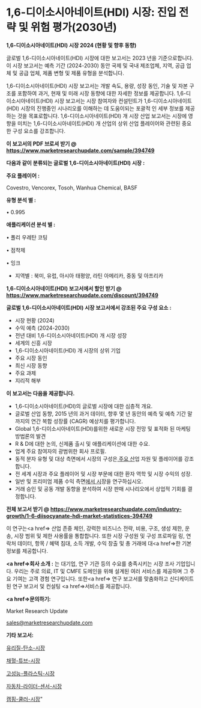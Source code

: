 # 1,6-디이소시아네이트(HDI) 시장: 진입 전략 및 위험 평가(2030년)

<strong>1,6-디이소시아네이트(HDI) 시장 2024 (현황 및 향후 동향)</strong>

글로벌 1,6-디이소시아네이트(HDI) 시장에 대한 보고서는 2023 년을 기준으로합니다.이 시장 보고서는 예측 기간 (2024-2030) 동안 국제 및 국내 제조업체, 지역, 공급 업체 및 공급 업체, 제품 변형 및 제품 유형을 분석합니다.

1,6-디이소시아네이트(HDI) 시장 보고서는 개발 속도, 용량, 성장 동인, 기술 및 자본 구조를 포함하여 과거, 현재 및 미래 시장 동향에 대한 자세한 정보를 제공합니다. 1,6-디이소시아네이트(HDI) 시장 보고서는 시장 참여자와 컨설턴트가 1,6-디이소시아네이트(HDI) 시장의 진행중인 시나리오를 이해하는 데 도움이되는 포괄적 인 세부 정보를 제공하는 것을 목표로합니다. 1,6-디이소시아네이트(HDI) 개 시장 산업 보고서는 시장에 영향을 미치는 1,6-디이소시아네이트(HDI) 개 산업의 상위 산업 플레이어와 관련된 중요한 구성 요소를 강조합니다.



<strong>이 보고서의 PDF 브로셔 받기 @ <a href=https://www.marketresearchupdate.com/sample/394749>https://www.marketresearchupdate.com/sample/394749</a></strong>



<strong>다음과 같이 분류되는 글로벌 1,6-디이소시아네이트(HDI) 시장 :</strong>



<strong>주요 플레이어 :</strong>

Covestro, Vencorex, Tosoh, Wanhua Chemical, BASF



<strong>유형 분석 별 :</strong>

• 0.995



<strong>애플리케이션 분석 별 :</strong>

• 폴리 우레탄 코팅

• 점착제

• 잉크

<ul>
  <li>지역별 : 북미, 유럽, 아시아 태평양, 라틴 아메리카, 중동 및 아프리카</li>
</ul>


<strong>1,6-디이소시아네이트(HDI) 보고서에서 할인 받기 @ <a href=https://www.marketresearchupdate.com/discount/394749>https://www.marketresearchupdate.com/discount/394749</a></strong>



<strong>글로벌 1,6-디이소시아네이트(HDI) 시장 보고서에서 강조된 주요 구성 요소 :</strong>
<ul>
  <li>시장 현황 (2024)</li>
  <li>수익 예측 (2024-2030)</li>
  <li>전년 대비 1,6-디이소시아네이트(HDI) 개 시장 성장</li>
  <li>세계의 신흥 시장</li>
  <li>1,6-디이소시아네이트(HDI) 개 시장의 상위 기업</li>
  <li>주요 시장 동인</li>
  <li>최신 시장 동향</li>
  <li>주요 과제</li>
  <li>지리적 해부</li>
</ul>


<strong>이 보고서는 다음을 제공합니다.</strong>
<ul>
  <li>1,6-디이소시아네이트(HDI)의 글로벌 시장에 대한 심층적 개요.</li>
  <li>글로벌 산업 동향, 2015 년의 과거 데이터, 향후 몇 년 동안의 예측 및 예측 기간 말까지의 연간 복합 성장률 (CAGR) 예상치를 평가합니다.</li>
  <li>Global 1,6-디이소시아네이트(HDI)를위한 새로운 시장 전망 및 표적화 된 마케팅 방법론의 발견</li>
  <li>R &amp; D에 대한 논의, 신제품 출시 및 애플리케이션에 대한 수요.</li>
  <li>업계 주요 참여자의 광범위한 회사 프로필.</li>
  <li>동적 분자 유형 및 대상 측면에서 시장의 구성은<a href=> 주요 산</a>업 자원 및 플레이어를 강조합니다.</li>
  <li>전 세계 시장과 주요 플레이어 및 시장 부문에 대한 환자 역학 및 시장 수익의 성장.</li>
  <li>일반 및 프리미엄 제품 수익 측면<a href=>에서 시</a>장을 연구하십시오.</li>
  <li>거래 승인 및 공동 개발 동향을 분석하여 시장 판매 시나리오에서 상업적 기회를 결정합니다.</li>
</ul>



<strong>전체 보고서 받기 @ <a href=https://www.marketresearchupdate.com/industry-growth/1-6-diisocyanate-hdi-market-statistices-394749>https://www.marketresearchupdate.com/industry-growth/1-6-diisocyanate-hdi-market-statistices-394749</a></strong>

이 연구는<a href=> 산업 존중</a> 체인, 강력한 비즈니스 전략, 비용, 구조, 생성 제한, 운송, 시장 범위 및 제한 사용률을 통합합니다. 또한 시장 구성원 및 구성 프로파일 링, 연락처 데이터, 항목 / 혜택 침대, 소득 개발, 수익 창출 및 총 거래에 대<a href=>한 기본 </a>정보를 제공합니다.



<strong><a href=>회사 소</a>개 :</strong>
는 대기업, 연구 기관 등의 수요를 충족시키는 시장 조사 기업입니다. 우리는 주로 의료, IT 및 CMFE 도메인을 위해 설계된 여러 서비스를 제공하며 그 주요 기여는 고객 경험 연구입니다. 또한<a href=> 연구 보</a>고서를 맞춤화하고 신디케이트 된 연구 보고서 및 컨설팅 <a href=>서비스</a>를 제공합니다.



<strong><a href=>문의하기:</a></strong>

Market Research Update

sales@marketresearchupdate.com



<strong>기타 보고서:</strong>

<a href=https://www.linkedin.com/pulse/유리질-탄소-시장-경쟁-분석-및-성장-잠재력-2029-analytics-alchemy-360-analysis/>유리질-탄소-시장</a>

<a href=https://www.linkedin.com/pulse/채혈-튜브-시장-동향-및-성장-전망-survey-spotlight-pro-24-analysis-ohlhf/>채혈-튜브-시장</a>

<a href=https://www.linkedin.com/pulse/고성능-플라스틱-시장-동향-및-성장-전망-analytics-avenue-adventures-24-ana-mblxf/>고성능-플라스틱-시장</a>

<a href=https://www.linkedin.com/pulse/자동차-라이더-센서-시장-동향-및-성장-전망-analytics-avenue-adventures-24-ana-v9n1f/>자동차-라이더-센서-시장</a>

<a href=https://www.linkedin.com/pulse/캠핑-쿨러-시장-규모-및-성장-2023-consumer-connection-chronicles-24--6desf/>캠핑-쿨러-시장</a>"
